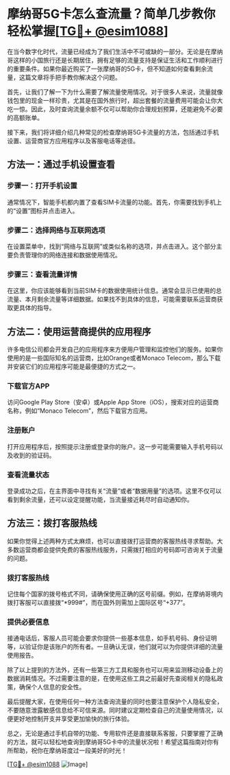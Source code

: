 # 摩纳哥5G卡怎么查流量？简单几步教你轻松掌握[[TG💪+ @esim1088](https://t.me/s/esim1088)]

在当今数字化时代，流量已经成为了我们生活中不可或缺的一部分。无论是在摩纳哥这样的小国旅行还是长期居住，拥有足够的流量支持是保证生活和工作顺利进行的重要条件。如果你最近购买了一张摩纳哥的5G卡，但不知道如何查看剩余流量，这篇文章将手把手教你解决这个问题。

首先，让我们了解一下为什么需要了解流量使用情况。对于很多人来说，流量就像钱包里的现金一样珍贵，尤其是在国外旅行时，超出套餐的流量费用可能会让你大吃一惊。因此，及时查询流量余额不仅可以帮助你合理规划预算，还能避免不必要的高额账单。

接下来，我们将详细介绍几种常见的检查摩纳哥5G卡流量的方法，包括通过手机设置、运营商官方应用程序以及客服电话等途径。

## 方法一：通过手机设置查看

### 步骤一：打开手机设置
通常情况下，智能手机都内置了查看SIM卡流量的功能。首先，你需要找到手机上的“设置”图标并点击进入。

### 步骤二：选择网络与互联网选项
在设置菜单中，找到“网络与互联网”或类似名称的选项，并点击进入。这个部分主要负责管理你的网络连接和数据使用情况。

### 步骤三：查看流量详情
在这里，你应该能够看到当前SIM卡的数据使用统计信息。通常会显示已使用的总流量、本月剩余流量等详细数据。如果找不到具体的信息，可能需要联系运营商获取更具体的指导。

## 方法二：使用运营商提供的应用程序

许多电信公司都会开发自己的应用程序来方便用户管理和监控他们的服务。如果你使用的是一些国际知名的运营商，比如Orange或者Monaco Telecom，那么下载并安装它们的应用程序可能是最便捷的方式之一。

### 下载官方APP
访问Google Play Store（安卓）或Apple App Store（iOS），搜索对应的运营商名称，例如“Monaco Telecom”，然后下载官方应用。

### 注册账户
打开应用程序后，按照提示注册或登录你的账户。这一步可能需要输入手机号码以及收到的验证码。

### 查看流量状态
登录成功之后，在主界面中寻找有关“流量”或者“数据用量”的选项。这里不仅可以看到剩余流量，还可以设定提醒功能，当流量接近耗尽时自动通知你。

## 方法三：拨打客服热线

如果你觉得上述两种方式太麻烦，也可以直接拨打运营商的客服热线寻求帮助。大多数运营商都会提供免费的客服热线服务，只需拨打相应的号码即可咨询关于流量的问题。

### 拨打客服热线
记住每个国家的拨号格式不同，请确保使用正确的区号前缀。例如，在摩纳哥境内拨打客服可以直接拨“*999#”，而在国外则需加上国际区号“+377”。

### 提供必要信息
接通电话后，客服人员可能会要求你提供一些基本信息，如手机号码、身份证明等，以验证你是该账户的所有者。一旦确认无误，他们就可以为你提供详细的流量使用报告。

除了以上提到的方法外，还有一些第三方工具和服务也可以用来监测移动设备上的数据消耗情况。不过需要注意的是，在使用这些工具之前最好先查阅相关的隐私政策，确保个人信息的安全性。

最后提醒大家，在使用任何一种方法查询流量的同时也要注意保护个人隐私安全，不要随意泄露敏感信息给不可信来源。同时建议定期检查自己的流量使用情况，以便更好地控制开支并享受更加愉快的旅行体验。

总之，无论是通过手机自带的功能、专用软件还是直接联系客服，只要掌握了正确的方法，就可以轻松地查询到摩纳哥5G卡中的流量状况啦！希望这篇指南对你有所帮助，祝你在摩纳哥度过一段美好的时光！

[[TG💪+ @esim1088](https://t.me/s/esim1088) ![Image](https://i.postimg.cc/4NQfJmqS/Snipaste-2025-05-13-00-14-12.png)]